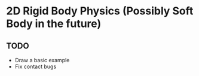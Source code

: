 # 2D Rigid Body Physics (Possibly Soft Body in the future)
## TODO
- Draw a basic example
- Fix contact bugs